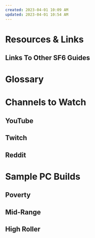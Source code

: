 ```yaml
---
created: 2023-04-01 10:09 AM
updated: 2023-04-01 10:54 AM
---
```

# Resources & Links
## Links To Other SF6 Guides

# Glossary 

# Channels to Watch 
## YouTube 
## Twitch 
## Reddit 

# Sample PC Builds
## Poverty 
## Mid-Range
## High Roller

